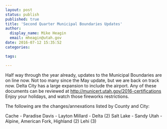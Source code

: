 ```yaml
---
layout: post
status: publish
published: true
title: 'Second Quarter Municipal Boundaries Updates'
author:
  display_name: Mike Heagin
  email: mheagin@utah.gov
date: 2016-07-12 15:35:52
categories:

tags:

---
```


Half way through the year already, updates to the Municipal Boundaries are on line now.
Not too many since the May update, but we are back on track now. Delta City has a large expansion to include the airport.
Any of these documents can be reviewed at http://municert.utah.gov/2016-certifications
Enjoy your holidays, and watch those fireworks restrictions.

The following are the changes/annexations listed by County and City:

Cache - Paradise
Davis - Layton
Millard - Delta (2)
Salt Lake - Sandy
Utah - Alpine, American Fork, Highland (2) Lehi (3)

